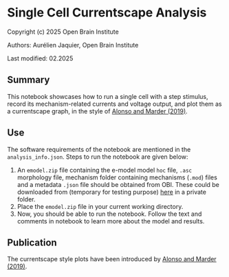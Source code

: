 # Single Cell Currentscape Analysis

Copyright (c) 2025 Open Brain Institute

Authors: Aurélien Jaquier, Open Brain Institute

Last modified: 02.2025

## Summary

This notebook showcases how to run a single cell with a step stimulus, record its mechanism-related currents and voltage output, and plot them as a currentscape graph, in the style of [Alonso and Marder (2019)](https://doi.org/10.7554/eLife.42722).

## Use

The software requirements of the notebook are mentioned in the `analysis_info.json`. Steps to run the notebook are given below:
1. An `emodel.zip` file containing the e-model model `hoc` file,  `.asc` morphology file, mechanism folder containing mechanisms (`.mod`) files and a metadata `.json` file should be obtained from OBI. These could be downloaded from (temporary for testing purpose) [here](https://openbraininstitute.sharepoint.com/:f:/s/OBI-Scientificstaff/EpqQOMfkUoRIv5mkPmaTdWEBuVeg6qEi93fJbmy-FSsgRA?e=SwGY4V) in a private folder.
2. Place the `emodel.zip` file in your current working directory.
3. Now, you should be able to run the notebook. Follow the text and comments in notebook to learn more about the model and results.

## Publication

The currentscape style plots have been introduced by [Alonso and Marder (2019)](https://doi.org/10.7554/eLife.42722).
